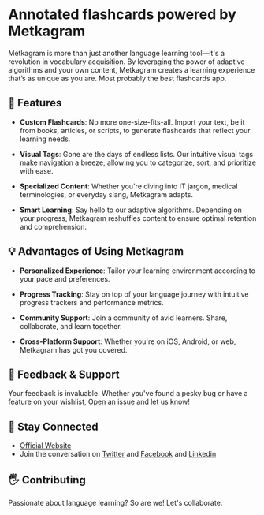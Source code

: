 # Annotated flashcards powered by Metkagram

Metkagram is more than just another language learning tool—it's a revolution in vocabulary acquisition. By leveraging the power of adaptive algorithms and your own content, Metkagram creates a learning experience that’s as unique as you are. Most probably the best flashcards app.

## 🌟 Features

- **Custom Flashcards**: No more one-size-fits-all. Import your text, be it from books, articles, or scripts, to generate flashcards that reflect your learning needs.

- **Visual Tags**: Gone are the days of endless lists. Our intuitive visual tags make navigation a breeze, allowing you to categorize, sort, and prioritize with ease.

- **Specialized Content**: Whether you're diving into IT jargon, medical terminologies, or everyday slang, Metkagram adapts.

- **Smart Learning**: Say hello to our adaptive algorithms. Depending on your progress, Metkagram reshuffles content to ensure optimal retention and comprehension.

## 💡 Advantages of Using Metkagram

- **Personalized Experience**: Tailor your learning environment according to your pace and preferences.
  
- **Progress Tracking**: Stay on top of your language journey with intuitive progress trackers and performance metrics.

- **Community Support**: Join a community of avid learners. Share, collaborate, and learn together.

- **Cross-Platform Support**: Whether you're on iOS, Android, or web, Metkagram has got you covered.


## 📢 Feedback & Support

Your feedback is invaluable. Whether you've found a pesky bug or have a feature on your wishlist, [Open an issue](https://github.com/metkagramer/metkagram/issues) and let us know!

## 🔗 Stay Connected

- [Official Website]([http://www.metkagram.com](https://metkagram.app/))
- Join the conversation on [Twitter](https://twitter.com/metkagram) and [Facebook](https://www.facebook.com/metkagramapp) and [Linkedin](https://www.linkedin.com/company/metkagram/)

## 🖐 Contributing

Passionate about language learning? So are we! Let's collaborate.

